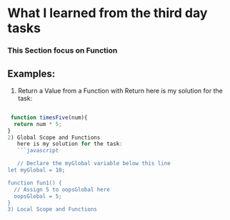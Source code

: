 # What I learned from the third day tasks
### This Section focus on Function 
## Examples:
1) Return a Value from a Function with Return
here is my solution for the task:
```javascript

 function timesFive(num){
  return num * 5;
}
2) Global Scope and Functions
   here is my solution for the task:
   ```javascript

   // Declare the myGlobal variable below this line
let myGlobal = 10;

function fun1() {
  // Assign 5 to oopsGlobal here
  oopsGlobal = 5;
}
3) Local Scope and Functions
